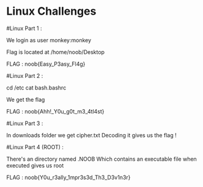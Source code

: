 # Linux Challenges


#Linux Part 1 :

We login as user monkey:monkey 

Flag is located at /home/noob/Desktop

FLAG : noob{Easy_P3asy_Fl4g}


#Linux Part 2 :

cd /etc
cat bash.bashrc

We get the flag 

FLAG : noob{Ahh!_Y0u_g0t_m3_4tl4st}


#Linux Part 3 :

In downloads folder we get cipher.txt
Decoding it gives us the flag !

#Linux Part 4 (ROOT) :

There's an directory named .NOOB
Which contains an executable file when executed gives us root 

FLAG : noob{Y0u_r3ally_1mpr3s3d_Th3_D3v1n3r}